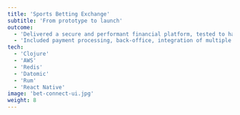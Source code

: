 ```yaml
---
title: 'Sports Betting Exchange'
subtitle: 'From prototype to launch'
outcome:
  - 'Delivered a secure and performant financial platform, tested to handle 10 million users with over 4000 prices changes per second.'
  - 'Included payment processing, back-office, integration of multiple sports feeds and demand user interface on web and mobile. Passed a UKGC regulatory compliance audit, and handed over to an in-house team following the launch of the platform.'
tech:
  - 'Clojure'
  - 'AWS'
  - 'Redis'
  - 'Datomic'
  - 'Rum'
  - 'React Native'
image: 'bet-connect-ui.jpg'
weight: 8
---
```

